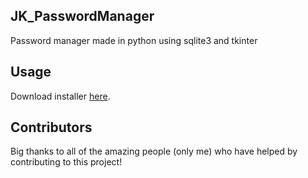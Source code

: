 ## JK_PasswordManager
Password manager made in python using sqlite3 and tkinter

## Usage
Download installer [here](https://www.mediafire.com/file/c7zdxsikzhpzocl/JK_PasswordManagerSetupFile.exe/file).


## Contributors
Big thanks to all of the amazing people (only me) who have helped by contributing to this project!
